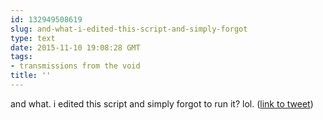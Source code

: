 ```yaml
---
id: 132949508619
slug: and-what-i-edited-this-script-and-simply-forgot
type: text
date: 2015-11-10 19:08:28 GMT
tags:
- transmissions from the void
title: ''
---
```

and what. i edited this script and simply forgot to run it? lol. (<a href="http://twitter.com/mxbees/status/664157117473947648">link to tweet</a>)